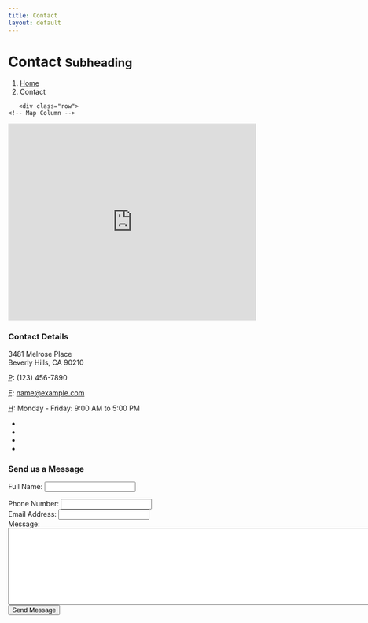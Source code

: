 ```yaml
---
title: Contact
layout: default
---
```

<div class="row">
 <div class="col-lg-12">
  <h1 class="page-header">Contact
   <small>Subheading</small>
   </h1>
     <ol class="breadcrumb">
    <li><a href="/index.html">Home</a>
          </li>
   <li class="active">Contact</li>
</ol>
</div>
  </div>
 <!-- /.row -->

<!-- Content Row -->
       <div class="row">
    <!-- Map Column -->
   <div class="col-md-8">
       <!-- Embedded Google Map -->
  <iframe width="100%" height="400px" frameborder="0" scrolling="no" marginheight="0" marginwidth="0" src="http://maps.google.com/maps?hl=en&amp;ie=UTF8&amp;ll=37.0625,-95.677068&amp;spn=56.506174,79.013672&amp;t=m&amp;z=4&amp;output=embed"></iframe>
     </div>
 <!-- Contact Details Column -->
    <div class="col-md-4">
   <h3>Contact Details</h3>
 <p>3481 Melrose Place<br>Beverly Hills, CA 90210<br></p>
<p><i class="fa fa-phone"></i> 
<abbr title="Phone">P</abbr>: (123) 456-7890</p>
<p><i class="fa fa-envelope-o"></i> 
<abbr title="Email">E</abbr>: <a href="mailto:name@example.com">name@example.com</a>
</p>
<p><i class="fa fa-clock-o"></i> 
<abbr title="Hours">H</abbr>: Monday - Friday: 9:00 AM to 5:00 PM</p>
<ul class="list-unstyled list-inline list-social-icons">
<li>
<a href="#"><i class="fa fa-facebook-square fa-2x"></i></a>
</li>
<li>
<a href="#"><i class="fa fa-linkedin-square fa-2x"></i></a>
</li>
<li>
<a href="#"><i class="fa fa-twitter-square fa-2x"></i></a>
  </li>
<li>
 <a href="#"><i class="fa fa-google-plus-square fa-2x"></i></a>
</li>
</ul>
</div>
</div>
<!-- /.row -->

  <!-- Contact Form -->
  <!-- In order to set the email address and subject line for the contact form go to the bin/contact_me.php file. -->
 <div class="row">
  <div class="col-md-8">
  <h3>Send us a Message</h3>
  <form name="sentMessage" id="contactForm" novalidate>
 <div class="control-group form-group">
     <div class="controls">
  <label>Full Name:</label>
   <input type="text" class="form-control" id="name" required data-validation-required-message="Please enter your name.">
    <p class="help-block"></p>
  </div>
</div> <div class="control-group form-group">
 <div class="controls">
   <label>Phone Number:</label>
 <input type="tel" class="form-control" id="phone" required data-validation-required-message="Please enter your phone number.">
    </div>
   </div>
<div class="control-group form-group">
 <div class="controls">
  <label>Email Address:</label>
 <input type="email" class="form-control" id="email" required data-validation-required-message="Please enter your email address.">
    </div>
  </div>
 <div class="control-group form-group">
   <div class="controls">
<label>Message:</label>
   <textarea rows="10" cols="100" class="form-control" id="message" required data-validation-required-message="Please enter your message" maxlength="999" style="resize:none"></textarea>
 </div>
</div>
 <div id="success"></div>
 <!-- For success/fail messages -->
<button type="submit" class="btn btn-primary">Send Message</button>
   </form>

